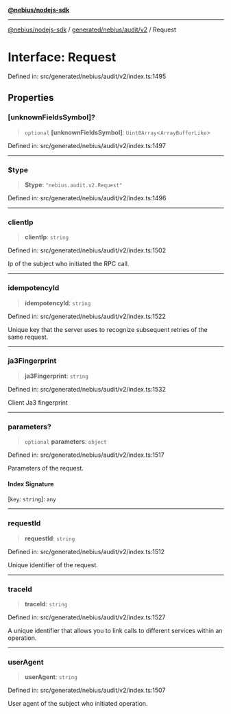 [**@nebius/nodejs-sdk**](../../../../../README.md)

---

[@nebius/nodejs-sdk](../../../../../README.md) / [generated/nebius/audit/v2](../README.md) / Request

# Interface: Request

Defined in: src/generated/nebius/audit/v2/index.ts:1495

## Properties

### \[unknownFieldsSymbol\]?

> `optional` **\[unknownFieldsSymbol\]**: `Uint8Array`\<`ArrayBufferLike`\>

Defined in: src/generated/nebius/audit/v2/index.ts:1497

---

### $type

> **$type**: `"nebius.audit.v2.Request"`

Defined in: src/generated/nebius/audit/v2/index.ts:1496

---

### clientIp

> **clientIp**: `string`

Defined in: src/generated/nebius/audit/v2/index.ts:1502

Ip of the subject who initiated the RPC call.

---

### idempotencyId

> **idempotencyId**: `string`

Defined in: src/generated/nebius/audit/v2/index.ts:1522

Unique key that the server uses to recognize subsequent retries of the same request.

---

### ja3Fingerprint

> **ja3Fingerprint**: `string`

Defined in: src/generated/nebius/audit/v2/index.ts:1532

Client Ja3 fingerprint

---

### parameters?

> `optional` **parameters**: `object`

Defined in: src/generated/nebius/audit/v2/index.ts:1517

Parameters of the request.

#### Index Signature

\[`key`: `string`\]: `any`

---

### requestId

> **requestId**: `string`

Defined in: src/generated/nebius/audit/v2/index.ts:1512

Unique identifier of the request.

---

### traceId

> **traceId**: `string`

Defined in: src/generated/nebius/audit/v2/index.ts:1527

A unique identifier that allows you to link calls to different services within an operation.

---

### userAgent

> **userAgent**: `string`

Defined in: src/generated/nebius/audit/v2/index.ts:1507

User agent of the subject who initiated operation.
